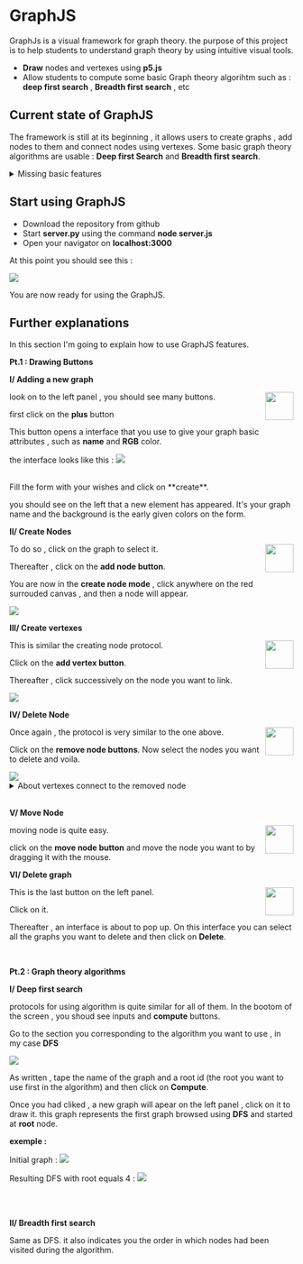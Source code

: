 # GraphJS

GraphJs is a visual framework for graph theory.
the purpose of this project is to help students to understand graph theory by using intuitive visual tools.

* **Draw** nodes and vertexes using **p5.js**
* Allow students to compute some basic Graph theory algorihtm such as : **deep first search** , **Breadth first search** , etc

## Current state of GraphJS

The framework is still at its beginning , it allows users to create graphs , add nodes to them and connect nodes using vertexes.
Some basic graph theory algorithms are usable : **Deep first Search** and **Breadth first search**.


<details>
    <summary>Missing basic features</summary>

    • Multi-vertexes for 2 given nodes is not implemented yet.
    
    • Vertexes don't have any value.
    
    • Vertexes are not directed.
    
    • Allow removing vertexes by cliking on it.
    
    • Vertex from a node to the same node.
</details>

## Start using GraphJS

* Download the repository from github
* Start **server.py** using the command **node server.js**
* Open your navigator on **localhost:3000**

 At this point you should see this : 

<img src="./assets/images/blank_view.png">

You are now ready for using the GraphJS. 

## Further explanations

In this section I'm going to explain how to use GraphJS features.

**Pt.1 :  Drawing Buttons**

**I/ Adding a new graph**

look on to the left panel , you should see many buttons.
<img src="./assets/images/plus_view.png" align="right" width="50" height="50">

first click on the **plus** button 

This button opens a interface that you use
to give your graph basic attributes , such as **name** and **RGB** color.

the interface looks like this :
<img src="./assets/images/add_graph_view.png">

<br>
Fill the form with your wishes and click on **create**.

you should see on the left that a new element has appeared.
It's your graph name and the background is the early given colors on the form.


**II/ Create Nodes**

To do so , click on the graph to select it. 
<img src="./assets/images/plus_node_view.png" width="50" height="50" align="right">

Thereafter , click on the **add node button**.

You are now in the **create node mode** , click anywhere on the red surrouded canvas , and then a node will appear.

<img src="./assets/images/node_added_view.png">


**III/ Create vertexes**

This is similar the creating node protocol.
<img src="./assets/images/plus_vertex_view.png" width="50" height="50" align="right">

Click on the **add vertex button**.

Thereafter , click successively on the node you want to link.

<img src="./assets/images/linked_nodes_view.png">


**IV/ Delete Node**

Once again , the protocol is very similar to the one above.
<img src="./assets/images/minus_node_view.png" width="50" height="50" align="right">

Click on the **remove node buttons**.
Now select the nodes you want to delete and voila.


<img src="./assets/images/node_removed_view.png">
<details>
    <summary>About vertexes connect to the removed node</summary>
    In my exemple I removed the Node labeled as 2. As you can see it also removed the vertexes connected to this node.
</details>

<br>

**V/ Move Node**

moving node is quite easy.
<img src="./assets/images/move_node_view.png" width="50" height="50" align="right">

click on the **move node button** and move the node you want to by dragging it with the mouse.

**VI/ Delete graph**


This is the last button on the left panel.
<img src="./assets/images/minus_graph_view.png" width="50" height="50" align="right">

Click on it.

Thereafter , an interface is about to pop up. On this interface you can select all the graphs you want to delete and then click on **Delete**.

<br>

**Pt.2 : Graph theory algorithms**

**I/ Deep first search**

protocols for using algorithm is quite similar for all of them.
In the bootom of the screen , you shoud see inputs and **compute** buttons.

Go to the section you corresponding to the algorithm you want to use , in my case **DFS**

<img src="./assets/images/dfs_view.png" align="center">

As written , tape the name of the graph and a root id (the root you want to use first in the algorithm) and then click on **Compute**.

Once you had cliked  , a new graph will apear on the left panel , click on it to draw it.
this graph represents the first graph browsed using **DFS** and started at **root** node.

**exemple :**

Initial graph :
<img src="./assets/images/test_graph_view.png" >

Resulting DFS with root equals 4 : 
<img src="./assets/images/test_graph_dfs_view.png" >

<br>
<br>

**II/ Breadth first search**

Same as DFS. it also indicates you the order in which nodes had been visited during the algorithm.
